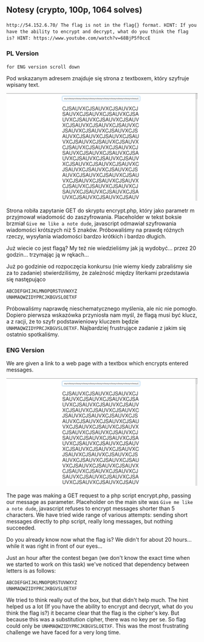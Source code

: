 ## Notesy (crypto, 100p, 1064 solves)
`http://54.152.6.70/
The flag is not in the flag{} format.
HINT: If you have the ability to encrypt and decrypt, what do you think the flag is?
HINT: https://www.youtube.com/watch?v=68BjP5f0ccE`

### PL Version
`for ENG version scroll down`

Pod wskazanym adresem znajduje się strona z textboxem, który szyfruje wpisany text.

![](./notesy.png)

Strona robiła zapytanie GET do skryptu encrypt.php, który jako parametr m przyjmował wiadomość do zaszyfrowania. Placeholder w tekst boksie brzmiał `Give me like a note dude`, javascript odmawiał szyfrowania wiadomości krótszych niż 5 znaków. Próbowaliśmy na prawdę różnych rzeczy, wysyłania wiadomości bardzo krótkich i bardzo długich.

Już wiecie co jest flagą? My też nie wiedzieliśmy jak ją wydobyć… przez 20 godzin… trzymając ją w rękach…


Już po godzinie od rozpoczęcia konkursu (nie wiemy kiedy zabraliśmy sie za to zadanie) stwierdziliśmy, że zależność między literkami przedstawia się następująco

```
ABCDEFGHIJKLMNOPQRSTUVWXYZ
UNHMAQWZIDYPRCJKBGVSLOETXF
```

Próbowaliśmy naprawdę nieschematycznego myślenia, ale nic nie pomogło. Dopiero pierwsza wskazówka przyniosła nam myśl, że flagą musi być klucz, a z racji, że to szyfr podstawieniowy kluczem będzie `UNHMAQWZIDYPRCJKBGVSLOETXF`. Najbardziej frustrujące zadanie z jakim się ostatnio spotkaliśmy.

### ENG Version

We are given a link to a web page with a textbox which encrypts entered messages.

![](./notesy.png)

The page was making a GET request to a php script encrypt.php, passing our message as parameter. Placeholder on the main site was `Give me like a note dude`, javascript refuses to encrypt messages shorter than 5 characters. We have tried wide range of various attempts: sending short messages directly to php script, really long messages, but nothing succeeded.

Do you already know now what the flag is? We didn't for about 20 hours… while it was right in front of our eyes…

Just an hour after the contest began (we don't know the exact time when we started to work on this task) we've noticed that dependency between letters is as follows:

```
ABCDEFGHIJKLMNOPQRSTUVWXYZ
UNHMAQWZIDYPRCJKBGVSLOETXF
```
We tried to think really out of the box, but that didn't help much. The hint helped us a lot (If you have the ability to encrypt and decrypt, what do you think the flag is?) it became clear that the flag is the cipher's key. But because this was a substitution cipher, there was no key per se. So flag could only be `UNHMAQWZIDYPRCJKBGVSLOETXF`. This was the most frustrating challenge we have faced for a very long time.
